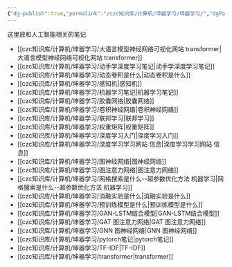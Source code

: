 ```yaml
---
{"dg-publish":true,"permalink":"/czc知识库/计算机/坤器学习/坤器学习/","dgPassFrontmatter":true,"created":"2024-12-08T23:16:04.254+08:00","updated":"2024-12-10T18:41:14.540+08:00"}
---
```



这里放和人工智能相关的笔记


- [[czc知识库/计算机/坤器学习/大语言模型神经网络可视化网站 transformer\|大语言模型神经网络可视化网站 transformer]]
- [[czc知识库/计算机/坤器学习/动手学深度学习笔记\|动手学深度学习笔记]]
- [[czc知识库/计算机/坤器学习/动态卷积是什么\|动态卷积是什么]]
- [[czc知识库/计算机/坤器学习/感知机\|感知机]]
- [[czc知识库/计算机/坤器学习/机器学习笔记\|机器学习笔记]]
- [[czc知识库/计算机/坤器学习/胶囊网络\|胶囊网络]]
- [[czc知识库/计算机/坤器学习/卷积神经网络\|卷积神经网络]]
- [[czc知识库/计算机/坤器学习/联邦学习\|联邦学习]]
- [[czc知识库/计算机/坤器学习/权重矩阵\|权重矩阵]]
- [[czc知识库/计算机/坤器学习/深度学习入门\|深度学习入门]]
- [[czc知识库/计算机/坤器学习/深度学习学习网站 信息\|深度学习学习网站 信息]]
- [[czc知识库/计算机/坤器学习/图神经网络\|图神经网络]]
- [[czc知识库/计算机/坤器学习/图注意力网络\|图注意力网络]]
- [[czc知识库/计算机/坤器学习/网格搜索是什么--超参数优化方法 机器学习\|网格搜索是什么--超参数优化方法 机器学习]]
- [[czc知识库/计算机/坤器学习/消融实验是什么\|消融实验是什么]]
- [[czc知识库/计算机/坤器学习/预训练模型是什么\|预训练模型是什么]]
- [[czc知识库/计算机/坤器学习/GAN-LSTM结合模型\|GAN-LSTM结合模型]]
- [[czc知识库/计算机/坤器学习/GAT 图注意力网络\|GAT 图注意力网络]]
- [[czc知识库/计算机/坤器学习/GNN 图神经网络\|GNN 图神经网络]]
- [[czc知识库/计算机/坤器学习/pytorch笔记\|pytorch笔记]]
- [[czc知识库/计算机/坤器学习/TF-IDF\|TF-IDF]]
- [[czc知识库/计算机/坤器学习/transformer\|transformer]]


